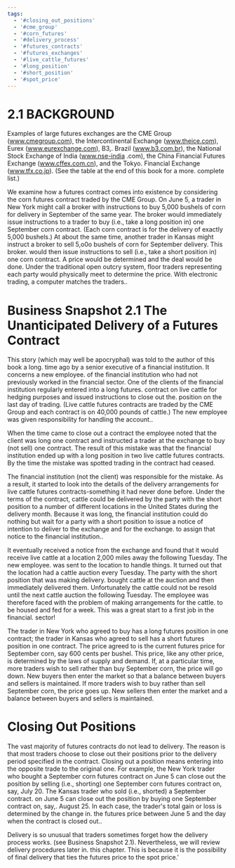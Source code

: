 ```yaml
---
tags:
  - '#closing_out_positions'
  - '#cme_group'
  - '#corn_futures'
  - '#delivery_process'
  - '#futures_contracts'
  - '#futures_exchanges'
  - '#live_cattle_futures'
  - '#long_position'
  - '#short_position'
  - '#spot_price'
---
```

# 2.1 BACKGROUND  

Examples of large futures exchanges are the CME Group (www.cmegroup.com), the Intercontinental Exchange (www.theice.com), Eurex (www.eurexchange.com), B3,. Brazil (www.b3.com.br), the National Stock Exchange of India (www.nse-india .com), the China Financial Futures Exchange (www.cffex.com.cn), and the Tokyo. Financial Exchange (www.tfx.co.jp). (See the table at the end of this book for a more. complete list.)  

We examine how a futures contract comes into existence by considering the corn futures contract traded by the CME Group. On June 5, a trader in New York might call a broker with instructions to buy 5,000 bushels of corn for delivery in September of the same year. The broker would immediately issue instructions to a trader to buy (i.e., take a long position in) one September corn contract. (Each corn contract is for the delivery of exactly 5,000 bushels.) At about the same time, another trader in Kansas might instruct a broker to sell 5,o0o bushels of corn for September delivery. This broker. would then issue instructions to sell (i.e., take a short position in) one corn contract. A price would be determined and the deal would be done. Under the traditional open outcry system, floor traders representing each party would physically meet to determine the price. With electronic trading, a computer matches the traders..  

# Business Snapshot 2.1 The Unanticipated Delivery of a Futures Contract  

This story (which may well be apocryphal) was told to the author of this book a long. time ago by a senior executive of a financial institution. It concerns a new employee. of the financial institution who had not previously worked in the financial sector. One of the clients of the financial institution regularly entered into a long futures. contract on live cattle for hedging purposes and issued instructions to close out the. position on the last day of trading. (Live cattle futures contracts are traded by the CME Group and each contract is on 40,000 pounds of cattle.) The new employee was given responsibility for handling the account..  

When the time came to close out a contract the employee noted that the client was long one contract and instructed a trader at the exchange to buy (not sell) one contract. The result of this mistake was that the financial institution ended up with a long position in two live cattle futures contracts. By the time the mistake was spotted trading in the contract had ceased.  

The financial institution (not the client) was responsible for the mistake. As a result, it started to look into the details of the delivery arrangements for live cattle futures contracts-something it had never done before. Under the terms of the contract, cattle could be delivered by the party with the short position to a number of different locations in the United States during the delivery month. Because it was long, the financial institution could do nothing but wait for a party with a short position to issue a notice of intention to deliver to the exchange and for the exchange. to assign that notice to the financial institution..  

It eventually received a notice from the exchange and found that it would receive live cattle at a location 2,000 miles away the following Tuesday. The new employee. was sent to the location to handle things. It turned out that the location had a cattle auction every Tuesday. The party with the short position that was making delivery. bought cattle at the auction and then immediately delivered them. Unfortunately the cattle could not be resold until the next cattle auction the following Tuesday. The employee was therefore faced with the problem of making arrangements for the cattle. to be housed and fed for a week. This was a great start to a first job in the financial. sector!  

The trader in New York who agreed to buy has a long futures position in one contract; the trader in Kansas who agreed to sell has a short futures position in one contract. The price agreed to is the current futures price for September corn, say 600 cents per bushel. This price, like any other price, is determined by the laws of supply and demand. If, at a particular time, more traders wish to sell rather than buy September corn, the price will go down. New buyers then enter the market so that a balance between buyers and sellers is maintained. If more traders wish to buy rather than sell September corn, the price goes up. New sellers then enter the market and a balance between buyers and sellers is maintained.  

# Closing Out Positions  

The vast majority of futures contracts do not lead to delivery. The reason is that most traders choose to close out their positions prior to the delivery period specified in the contract. Closing out a position means entering into the opposite trade to the original one. For example, the New York trader who bought a September corn futures contract on June 5 can close out the position by selling (i.e., shorting) one September corn futures contract on, say, July 20. The Kansas trader who sold (i.e., shorted) a September contract. on June 5 can close out the position by buying one September contract on, say,. August 25. In each case, the trader's total gain or loss is determined by the change in. the futures price between June 5 and the day when the contract is closed out..  

Delivery is so unusual that traders sometimes forget how the delivery process works. (see Business Snapshot 2.1). Nevertheless, we will review delivery procedures later in. this chapter. This is because it is the possibility of final delivery that ties the futures price to the spot price.'  
